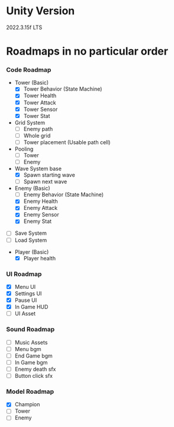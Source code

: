 # Unity Version
2022.3.15f LTS

# Roadmaps in no particular order
### Code Roadmap
- Tower (Basic)
  - [x] Tower Behavior (State Machine)
  - [x] Tower Health
  - [x] Tower Attack
  - [x] Tower Sensor
  - [x] Tower Stat
- Grid System
  - [ ] Enemy path
  - [ ] Whole grid
  - [ ] Tower placement (Usable path cell)
- Pooling
  - [ ] Tower
  - [ ] Enemy
- Wave System base
  - [x] Spawn starting wave
  - [ ] Spawn next wave
- Enemy (Basic)
  - [ ] Enemy Behavior (State Machine)
  - [x] Enemy Health
  - [x] Enemy Attack
  - [x] Enemy Sensor
  - [x] Enemy Stat
- [ ] Save System
- [ ] Load System
- Player (Basic)
  - [x] Player health

### UI Roadmap
- [x] Menu UI
- [x] Settings UI
- [x] Pause UI
- [x] In Game HUD
- [ ] UI Asset

### Sound Roadmap
- [ ] Music Assets
- [ ] Menu bgm
- [ ] End Game bgm
- [ ] In Game bgm
- [ ] Enemy death sfx
- [ ] Button click sfx

### Model Roadmap
- [x] Champion 
- [ ] Tower
- [ ] Enemy